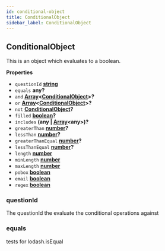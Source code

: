 ```yaml
---
id: conditional-object
title: ConditionalObject
sidebar_label: ConditionalObject
---
```

## ConditionalObject

This is an object which evaluates to a boolean.

**Properties**

-   `questionId` **[string](https://developer.mozilla.org/docs/Web/JavaScript/Reference/Global_Objects/String)** 
-   `equals` **any?** 
-   `and` **[Array](https://developer.mozilla.org/docs/Web/JavaScript/Reference/Global_Objects/Array)&lt;[ConditionalObject](conditional-object.md)>?** 
-   `or` **[Array](https://developer.mozilla.org/docs/Web/JavaScript/Reference/Global_Objects/Array)&lt;[ConditionalObject](conditional-object.md)>?** 
-   `not` **[ConditionalObject](conditional-object.md)?** 
-   `filled` **[boolean](https://developer.mozilla.org/docs/Web/JavaScript/Reference/Global_Objects/Boolean)?** 
-   `includes` **(any | [Array](https://developer.mozilla.org/docs/Web/JavaScript/Reference/Global_Objects/Array)&lt;any>)?** 
-   `greaterThan` **[number](https://developer.mozilla.org/docs/Web/JavaScript/Reference/Global_Objects/Number)?** 
-   `lessThan` **[number](https://developer.mozilla.org/docs/Web/JavaScript/Reference/Global_Objects/Number)?** 
-   `greaterThanEqual` **[number](https://developer.mozilla.org/docs/Web/JavaScript/Reference/Global_Objects/Number)?** 
-   `lessThanEqual` **[number](https://developer.mozilla.org/docs/Web/JavaScript/Reference/Global_Objects/Number)?** 
-   `length` **[number](https://developer.mozilla.org/docs/Web/JavaScript/Reference/Global_Objects/Number)** 
-   `minLength` **[number](https://developer.mozilla.org/docs/Web/JavaScript/Reference/Global_Objects/Number)** 
-   `maxLength` **[number](https://developer.mozilla.org/docs/Web/JavaScript/Reference/Global_Objects/Number)** 
-   `pobox` **[boolean](https://developer.mozilla.org/docs/Web/JavaScript/Reference/Global_Objects/Boolean)** 
-   `email` **[boolean](https://developer.mozilla.org/docs/Web/JavaScript/Reference/Global_Objects/Boolean)** 
-   `regex` **[boolean](https://developer.mozilla.org/docs/Web/JavaScript/Reference/Global_Objects/Boolean)** 

### questionId

The questionId the evaluate the conditional operations against

### equals

tests for lodash.isEqual
